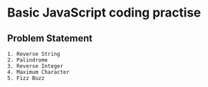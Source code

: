# Basic JavaScript coding practise

## Problem Statement

`1. Reverse String`<br />
`2. Palindrome`<br />
`3. Reverse Integer`<br />
`4. Maximum Character`<br />
`5. Fizz Buzz`<br />
